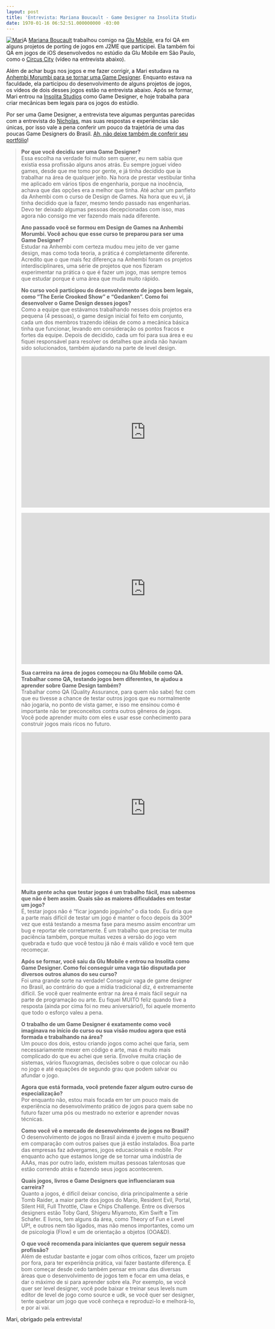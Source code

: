 ```yaml
---
layout: post
title: 'Entrevista: Mariana Boucault - Game Designer na Insolita Studios'
date: 1970-01-16 06:52:51.000000000 -03:00
---
```


[![](http://gamedeveloper.com.br/blog/wp-content/uploads/2012/03/196648_196254317061424_100000305708214_599599_2861320_n-241x300.jpg "Mari")](http://marianaboucault.carbonmade.com/)A [Mariana Boucault](http://marianaboucault.carbonmade.com/ "Mariana Boucault") trabalhou comigo na [Glu Mobile](http://www.glu.com/ "Glu Mobile"), era foi QA em alguns projetos de porting de jogos em J2ME que participei. Ela também foi QA em jogos de iOS desenvolvedos no estúdio da Glu Mobile em São Paulo, como o [Circus City](http://www.glu.com/game/circus-city-2 "Circus City") (vídeo na entrevista abaixo).

Além de achar bugs nos jogos e me fazer corrigir, a Mari estudava na [Anhembi Morumbi para se tornar uma Game Designer](http://portal.anhembi.br/publique/cgi/cgilua.exe/sys/start.htm?UserActiveTemplate=_template04&infoid=152&sid=11 "Anhembi Morumbi"). Enquanto estava na faculdade, ela participou do desenvolvimento de alguns projetos de jogos, os vídeos de dois desses jogos estão na entrevista abaixo. Após se formar, Mari entrou na [Insolita Studios](http://www.insolitastudios.com/pt/ "Insolita Studios") como Game Designer, e hoje trabalha para criar mecânicas bem legais para os jogos do estúdio.

Por ser uma Game Designer, a entrevista teve algumas perguntas parecidas com a entrevista do [Nicholas](http://gamedeveloper.com.br/blog/2012/02/14/entrevista-nicholas-souza-game-designer/ "Nicholas Souza"), mas suas respostas e experiências são únicas, por isso vale a pena conferir um pouco da trajetória de uma das poucas Game Designers do Brasil. [Ah, não deixe também de conferir seu portfólio](http://marianaboucault.carbonmade.com/ "Portfolio")!

> **Por que você decidiu ser uma Game Designer?**  
>  Essa escolha na verdade foi muito sem querer, eu nem sabia que existia essa profissão alguns anos atrás. Eu sempre joguei vídeo games, desde que me tomo por gente, e já tinha decidido que ia trabalhar na área de qualquer jeito. Na hora de prestar vestibular tinha me aplicado em vários tipos de engenharia, porque na inocência, achava que das opções era a melhor que tinha. Até achar um panfleto da Anhembi com o curso de Design de Games. Na hora que eu vi, já tinha decidido que ia fazer, mesmo tendo passado nas engenharias. Devo ter deixado algumas pessoas decepcionadas com isso, mas agora não consigo me ver fazendo mais nada diferente.
> 
> **Ano passado você se formou em Design de Games na Anhembi Morumbi. Você achou que esse curso te preparou para ser uma Game Designer?**  
>  Estudar na Anhembi com certeza mudou meu jeito de ver game design, mas como toda teoria, a prática é completamente diferente. Acredito que o que mais fez diferença na Anhembi foram os projetos interdisciplinares, uma série de projetos que nos fizeram experimentar na prática o que é fazer um jogo, mas sempre temos que estudar porque é uma área que muda muito rápido.
> 
> **No curso você participou do desenvolvimento de jogos bem legais, como “The Eerie Crooked Show” e “Gedanken”. Como foi desenvolver o Game Design desses jogos?**  
>  Como a equipe que estávamos trabalhando nesses dois projetos era pequena (4 pessoas), o game design inicial foi feito em conjunto, cada um dos membros trazendo idéias de como a mecânica básica tinha que funcionar, levando em consideração os pontos fracos e fortes da equipe. Depois de decidido, cada um foi para sua área e eu fiquei responsável para resolver os detalhes que ainda não haviam sido solucionados, também ajudando na parte de level design.
> 
> <span class="embed-youtube" style="text-align:center; display: block;"><iframe allowfullscreen="true" class="youtube-player" frameborder="0" height="402" src="http://www.youtube.com/embed/5cMRRjS4tic?version=3&rel=1&fs=1&autohide=2&showsearch=0&showinfo=1&iv_load_policy=1&wmode=transparent" type="text/html" width="660"></iframe></span>
> 
> <span class="embed-youtube" style="text-align:center; display: block;"><iframe allowfullscreen="true" class="youtube-player" frameborder="0" height="402" src="http://www.youtube.com/embed/TLeuT1q2O8k?version=3&rel=1&fs=1&autohide=2&showsearch=0&showinfo=1&iv_load_policy=1&wmode=transparent" type="text/html" width="660"></iframe></span>
> 
> **Sua carreira na área de jogos começou na Glu Mobile como QA. Trabalhar como QA, testando jogos bem diferentes, te ajudou a aprender sobre Game Design também?**  
>  Trabalhar como QA (Quality Assurance, para quem não sabe) fez com que eu tivesse a chance de testar outros jogos que eu normalmente não jogaria, no ponto de vista gamer, e isso me ensinou como é importante não ter preconceitos contra outros gêneros de jogos. Você pode aprender muito com eles e usar esse conhecimento para construir jogos mais ricos no futuro.
> 
> <span class="embed-youtube" style="text-align:center; display: block;"><iframe allowfullscreen="true" class="youtube-player" frameborder="0" height="402" src="http://www.youtube.com/embed/3_j2_B6DFjk?version=3&rel=1&fs=1&autohide=2&showsearch=0&showinfo=1&iv_load_policy=1&wmode=transparent" type="text/html" width="660"></iframe></span>
> 
> **Muita gente acha que testar jogos é um trabalho fácil, mas sabemos que não é bem assim. Quais são as maiores dificuldades em testar um jogo?**  
>  É, testar jogos não é “ficar jogando joguinho” o dia todo. Eu diria que a parte mais difícil de testar um jogo é manter o foco depois da 300ª vez que está testando a mesma fase para mesmo assim encontrar um bug e reportar ele corretamente. É um trabalho que precisa ter muita paciência também, porque muitas vezes a versão do jogo vem quebrada e tudo que você testou já não é mais válido e você tem que recomeçar.
> 
> **Após se formar, você saiu da Glu Mobile e entrou na Insolita como Game Designer. Como foi conseguir uma vaga tão disputada por diversos outros alunos do seu curso?**  
>  Foi uma grande sorte na verdade! Conseguir vaga de game designer no Brasil, ao contrário do que a mídia tradicional diz, é extremamente difícil. Se você quer realmente entrar na área é mais fácil seguir na parte de programação ou arte. Eu fiquei MUITO feliz quando tive a resposta (ainda por cima foi no meu aniversário!), foi aquele momento que todo o esforço valeu a pena.
> 
> **O trabalho de um Game Designer é exatamente como você imaginava no início do curso ou sua visão mudou agora que está formada e trabalhando na área?**  
>  Um pouco dos dois, estou criando jogos como achei que faria, sem necessariamente mexer em código e arte, mas é muito mais complicado do que eu achei que seria. Envolve muita criação de sistemas, vários fluxogramas, decisões sobre o que colocar ou não no jogo e até equações de segundo grau que podem salvar ou afundar o jogo.
> 
> **Agora que está formada, você pretende fazer algum outro curso de especialização?**  
>  Por enquanto não, estou mais focada em ter um pouco mais de experiência no desenvolvimento prático de jogos para quem sabe no futuro fazer uma pós ou mestrado no exterior e aprender novas técnicas.
> 
> **Como você vê o mercado de desenvolvimento de jogos no Brasil?**  
>  O desenvolvimento de jogos no Brasil ainda é jovem e muito pequeno em comparação com outros países que já estão instalados. Boa parte das empresas faz advergames, jogos educacionais e mobile. Por enquanto acho que estamos longe de se tornar uma indústria de AAAs, mas por outro lado, existem muitas pessoas talentosas que estão correndo atrás e fazendo seus jogos acontecerem.
> 
> **Quais jogos, livros e Game Designers que influenciaram sua carreira?**  
>  Quanto a jogos, é difícil deixar conciso, diria principalmente a série Tomb Raider, a maior parte dos jogos do Mario, Resident Evil, Portal, Silent Hill, Full Throttle, Claw e Chips Challenge. Entre os diversos designers estão Toby Gard, Shigeru Miyamoto, Kim Swift e Tim Schafer. E livros, tem alguns da área, como Theory of Fun e Level UP!, e outros nem tão ligados, mas não menos importantes, como um de psicologia (Flow) e um de orientação a objetos (OOA&D).
> 
> **O que você recomenda para iniciantes que querem seguir nessa profissão?**  
>  Além de estudar bastante e jogar com olhos críticos, fazer um projeto por fora, para ter experiência prática, vai fazer bastante diferença. É bom começar desde cedo também pensar em uma das diversas áreas que o desenvolvimento de jogos tem e focar em uma delas, e dar o máximo de si para aprender sobre ela. Por exemplo, se você quer ser level designer, você pode baixar e treinar seus levels num editor de level de jogo como source e udk, se você quer ser designer, tente quebrar um jogo que você conheça e reproduzi-lo e melhorá-lo, e por aí vai.

Mari, obrigado pela entrevista!

<div id="-chrome-auto-translate-plugin-dialog" style="opacity: 1 !important; background-image: initial !important; background-attachment: initial !important; background-origin: initial !important; background-clip: initial !important; background-color: transparent !important; position: absolute !important; top: 0px; left: 0px; overflow-x: visible !important; overflow-y: visible !important; z-index: 999999 !important; text-align: left !important; display: none; padding: 0px !important; margin: 0px !important;">![](http://www.google.com/uds/css/small-logo.png)

</div>
